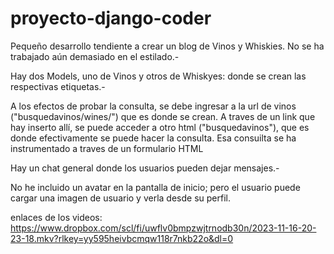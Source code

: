 # proyecto-django-coder

Pequeño desarrollo tendiente a crear un blog de Vinos y Whiskies. No se ha trabajado aún demasiado en el estilado.-

Hay dos Models, uno de Vinos y otros de Whiskyes: donde se crean las respectivas etiquetas.-


A los efectos de probar la consulta, se debe ingresar a la url de vinos ("busquedavinos/wines/") que es donde se crean. A traves de un link que hay inserto allí, se puede acceder a otro html ("busquedavinos"), que es donde efectivamente se puede hacer la consulta. Esa consuilta se ha instrumentado a traves de un formulario HTML

Hay un chat general donde los usuarios pueden dejar mensajes.-

No he incluido un avatar en la pantalla de inicio; pero el usuario puede cargar una imagen de usuario y verla desde su perfil.


enlaces de los videos: https://www.dropbox.com/scl/fi/uwflv0bmpzwjtrnodb30n/2023-11-16-20-23-18.mkv?rlkey=yy595heivbcmqw118r7nkb22o&dl=0